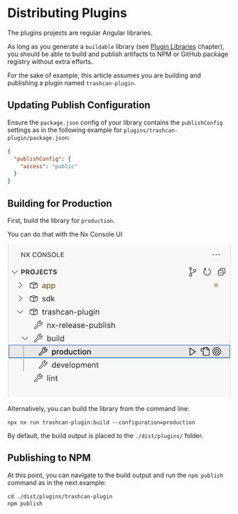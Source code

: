 # Distributing Plugins

The plugins projects are regular Angular libraries.

As long as you generate a `buildable` library (see [Plugin Libraries](./plugins_libraries.md) chapter),
you should be able to build and publish artifacts to NPM or GitHub package registry without extra efforts.

For the sake of example, this article assumes you are building and publishing a plugin named `trashcan-plugin`.

## Updating Publish Configuration

Ensure the `package.json` config of your library contains the `publishConfig` settings as in the following example for `plugins/trashcan-plugin/package.json`:

```json
{
  "publishConfig": {
    "access": "public"
  }
}
```

## Building for Production

First, build the library for `production`.

You can do that with the Nx Console UI

![Building for production with Nx Console](./images/plugins_distribute_01.png)

Alternatively, you can build the library from the command line:

```shell
npx nx run trashcan-plugin:build --configuration=production
```

By default, the build output is placed to the `./dist/plugins/` folder.

## Publishing to NPM

At this point, you can navigate to the build output and run the `npm publish` command as in the next example:

```shell
cd ./dist/plugins/trashcan-plugin
npm publish
```
